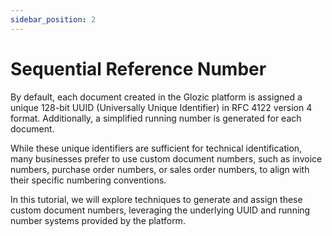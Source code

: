 ```yaml
---
sidebar_position: 2
---
```


# Sequential Reference Number

By default, each document created in the Glozic platform is assigned a unique 128-bit UUID (Universally Unique Identifier) in RFC 4122 version 4 format. Additionally, a simplified running number is generated for each document.

While these unique identifiers are sufficient for technical identification, many businesses prefer to use custom document numbers, such as invoice numbers, purchase order numbers, or sales order numbers, to align with their specific numbering conventions.

In this tutorial, we will explore techniques to generate and assign these custom document numbers, leveraging the underlying UUID and running number systems provided by the platform.
